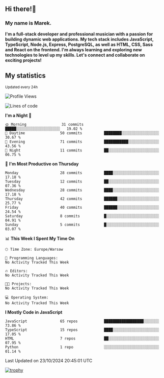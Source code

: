## Hi there!👋 ##
### My name is Marek. ###

**I'm a full-stack developer and professional musician with a passion for building dynamic web applications. My tech stack includes JavaScript, TypeScript, Node.js, Express, PostgreSQL, as well as HTML, CSS, Sass and React on the frontend. I'm always learning and exploring new technologies to level up my skills. Let's connect and collaborate on exciting projects!**

## My statistics ##
<sub>Updated every 24h</sub>
<!--START_SECTION:waka-->
![Profile Views](http://img.shields.io/badge/Profile%20Views-1-blue)

![Lines of code](https://img.shields.io/badge/From%20Hello%20World%20I%27ve%20Written-15.9%20thousand%20lines%20of%20code-blue)

**I'm a Night 🦉** 

```text
🌞 Morning                31 commits          █████░░░░░░░░░░░░░░░░░░░░   19.02 % 
🌆 Daytime                50 commits          ████████░░░░░░░░░░░░░░░░░   30.67 % 
🌃 Evening                71 commits          ███████████░░░░░░░░░░░░░░   43.56 % 
🌙 Night                  11 commits          ██░░░░░░░░░░░░░░░░░░░░░░░   06.75 % 
```
📅 **I'm Most Productive on Thursday** 

```text
Monday                   28 commits          ████░░░░░░░░░░░░░░░░░░░░░   17.18 % 
Tuesday                  12 commits          ██░░░░░░░░░░░░░░░░░░░░░░░   07.36 % 
Wednesday                28 commits          ████░░░░░░░░░░░░░░░░░░░░░   17.18 % 
Thursday                 42 commits          ██████░░░░░░░░░░░░░░░░░░░   25.77 % 
Friday                   40 commits          ██████░░░░░░░░░░░░░░░░░░░   24.54 % 
Saturday                 8 commits           █░░░░░░░░░░░░░░░░░░░░░░░░   04.91 % 
Sunday                   5 commits           █░░░░░░░░░░░░░░░░░░░░░░░░   03.07 % 
```


📊 **This Week I Spent My Time On** 

```text
🕑︎ Time Zone: Europe/Warsaw

💬 Programming Languages: 
No Activity Tracked This Week

🔥 Editors: 
No Activity Tracked This Week

🐱‍💻 Projects: 
No Activity Tracked This Week

💻 Operating System: 
No Activity Tracked This Week
```

**I Mostly Code in JavaScript** 

```text
JavaScript               65 repos            ██████████████████░░░░░░░   73.86 % 
TypeScript               15 repos            ████░░░░░░░░░░░░░░░░░░░░░   17.05 % 
HTML                     7 repos             ██░░░░░░░░░░░░░░░░░░░░░░░   07.95 % 
Python                   1 repo              ░░░░░░░░░░░░░░░░░░░░░░░░░   01.14 % 
```




 Last Updated on 23/10/2024 20:45:01 UTC
<!--END_SECTION:waka-->
[![trophy](https://github-profile-trophy.vercel.app/?username=ryo-ma&theme=onedark)](https://github.com/ryo-ma/github-profile-trophy)
<!--
**MarekSax/MarekSax** is a ✨ _special_ ✨ repository because its `README.md` (this file) appears on your GitHub profile.

Here are some ideas to get you started:

- 🔭 I’m currently working on ...
- 🌱 I’m currently learning ...
- 👯 I’m looking to collaborate on ...
- 🤔 I’m looking for help with ...
- 💬 Ask me about ...
- 📫 How to reach me: ...
- 😄 Pronouns: ...
- ⚡ Fun fact: ...
-->
